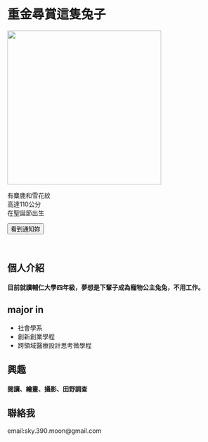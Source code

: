 <html>
<head>
<script src="https://ajax.googleapis.com/ajax/libs/jquery/3.5.1/jquery.min.js"></script>
<script>
$(document).ready(function(){
  $("button").click(function(){
    $("p").hide();
  });
});
</script>
</head>
<body>

<h1>重金尋賞這隻兔子</h1>
<img src="https://i.imgur.com/R8HA6MU.jpg" width="350"><br>
<p>有麋鹿和雪花紋<br>
高達110公分<br>
在聖誕節出生</p>

<button>看到通知妳</button>
  
<br>
  
<h2>個人介紹</h2>
<h4>目前就讀輔仁大學四年級，夢想是下輩子成為寵物公主兔兔，不用工作。</h4>

<h2>major in</h2>
<ul>
  <li>社會學系</li>
  <li>創新創業學程</li>
  <li>跨領域醫療設計思考微學程</li>
</ul>

<h2>興趣</h2>
<h4>閱讀、繪畫、攝影、田野調查</h4>

<h2>聯絡我</h2>
<h7>email:sky.390.moon@gmail.com</h7>
  </body>
